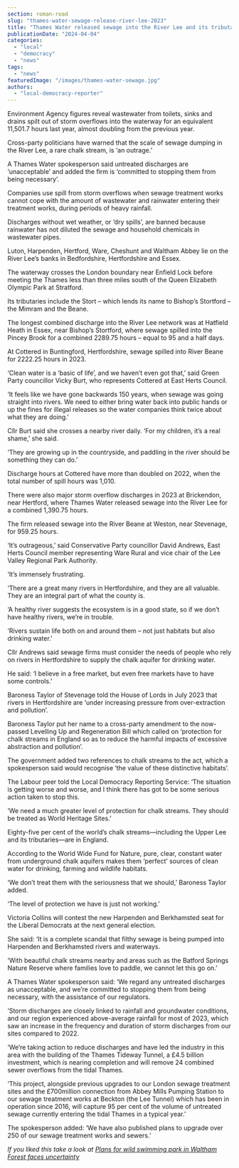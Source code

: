 ```yaml
---
section: roman-road
slug: "thames-water-sewage-release-river-lee-2023"
title: "Thames Water released sewage into the River Lee and its tributaries 1,060 times in 2023"
publicationDate: "2024-04-04"
categories: 
  - "local"
  - "democracy"
  - "news"
tags: 
  - "news"
featuredImage: "/images/thames-water-sewage.jpg"
authors: 
  - "local-democracy-reporter"
---
```


Environment Agency figures reveal wastewater from toilets, sinks and drains spilt out of storm overflows into the waterway for an equivalent 11,501.7 hours last year, almost doubling from the previous year.

Cross-party politicians have warned that the scale of sewage dumping in the River Lee, a rare chalk stream, is ‘an outrage.’

A Thames Water spokesperson said untreated discharges are ‘unacceptable’ and added the firm is ‘committed to stopping them from being necessary’.

Companies use spill from storm overflows when sewage treatment works cannot cope with the amount of wastewater and rainwater entering their treatment works, during periods of heavy rainfall.

Discharges without wet weather, or ‘dry spills’, are banned because rainwater has not diluted the sewage and household chemicals in wastewater pipes.

Luton, Harpenden, Hertford, Ware, Cheshunt and Waltham Abbey lie on the River Lee’s banks in Bedfordshire, Hertfordshire and Essex.

The waterway crosses the London boundary near Enfield Lock before meeting the Thames less than three miles south of the Queen Elizabeth Olympic Park at Stratford.

Its tributaries include the Stort – which lends its name to Bishop’s Stortford – the Mimram and the Beane.

The longest combined discharge into the River Lee network was at Hatfield Heath in Essex, near Bishop’s Stortford, where sewage spilled into the Pincey Brook for a combined 2289.75 hours – equal to 95 and a half days.

At Cottered in Buntingford, Hertfordshire, sewage spilled into River Beane for 2222.25 hours in 2023.

‘Clean water is a ‘basic of life’, and we haven’t even got that,’ said Green Party councillor Vicky Burt, who represents Cottered at East Herts Council.

‘It feels like we have gone backwards 150 years, when sewage was going straight into rivers. We need to either bring water back into public hands or up the fines for illegal releases so the water companies think twice about what they are doing.’

Cllr Burt said she crosses a nearby river daily. ‘For my children, it’s a real shame,’ she said.

‘They are growing up in the countryside, and paddling in the river should be something they can do.’

Discharge hours at Cottered have more than doubled on 2022, when the total number of spill hours was 1,010.

There were also major storm overflow discharges in 2023 at Brickendon, near Hertford, where Thames Water released sewage into the River Lee for a combined 1,390.75 hours.

The firm released sewage into the River Beane at Weston, near Stevenage, for 959.25 hours.

‘It’s outrageous,’ said Conservative Party councillor David Andrews, East Herts Council member representing Ware Rural and vice chair of the Lee Valley Regional Park Authority.

‘It’s immensely frustrating.

‘There are a great many rivers in Hertfordshire, and they are all valuable. They are an integral part of what the county is.

‘A healthy river suggests the ecosystem is in a good state, so if we don’t have healthy rivers, we’re in trouble.

‘Rivers sustain life both on and around them – not just habitats but also drinking water.’

Cllr Andrews said sewage firms must consider the needs of people who rely on rivers in Hertfordshire to supply the chalk aquifer for drinking water.

He said: ‘I believe in a free market, but even free markets have to have some controls.’

Baroness Taylor of Stevenage told the House of Lords in July 2023 that rivers in Hertfordshire are ‘under increasing pressure from over-extraction and pollution’.

Baroness Taylor put her name to a cross-party amendment to the now-passed Levelling Up and Regeneration Bill which called on ‘protection for chalk streams in England so as to reduce the harmful impacts of excessive abstraction and pollution’.

The government added two references to chalk streams to the act, which a spokesperson said would recognise ‘the value of these distinctive habitats’.

The Labour peer told the Local Democracy Reporting Service: ‘The situation is getting worse and worse, and I think there has got to be some serious action taken to stop this.

‘We need a much greater level of protection for chalk streams. They should be treated as World Heritage Sites.’

Eighty-five per cent of the world’s chalk streams—including the Upper Lee and its tributaries—are in England.

According to the World Wide Fund for Nature, pure, clear, constant water from underground chalk aquifers makes them ‘perfect’ sources of clean water for drinking, farming and wildlife habitats.

‘We don’t treat them with the seriousness that we should,’ Baroness Taylor added.

‘The level of protection we have is just not working.’

Victoria Collins will contest the new Harpenden and Berkhamsted seat for the Liberal Democrats at the next general election.

She said: ‘It is a complete scandal that filthy sewage is being pumped into Harpenden and Berkhamsted rivers and waterways.

‘With beautiful chalk streams nearby and areas such as the Batford Springs Nature Reserve where families love to paddle, we cannot let this go on.’

A Thames Water spokesperson said: ‘We regard any untreated discharges as unacceptable, and we’re committed to stopping them from being necessary, with the assistance of our regulators.

‘Storm discharges are closely linked to rainfall and groundwater conditions, and our region experienced above-average rainfall for most of 2023, which saw an increase in the frequency and duration of storm discharges from our sites compared to 2022.

‘We’re taking action to reduce discharges and have led the industry in this area with the building of the Thames Tideway Tunnel, a £4.5 billion investment, which is nearing completion and will remove 24 combined sewer overflows from the tidal Thames.

‘This project, alongside previous upgrades to our London sewage treatment sites and the £700million connection from Abbey Mills Pumping Station to our sewage treatment works at Beckton (the Lee Tunnel) which has been in operation since 2016, will capture 95 per cent of the volume of untreated sewage currently entering the tidal Thames in a typical year.’

The spokesperson added: ‘We have also published plans to upgrade over 250 of our sewage treatment works and sewers.’

_If you liked this take a look at [Plans for wild swimming park in Waltham Forest faces uncertainty](https://romanroadlondon.com/waltham-forest-east-london-waterworks-park-housing-plans-threat/)_


